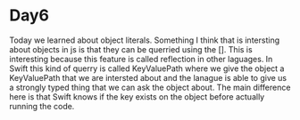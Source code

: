 # Day6

Today we learned about object literals. Something I think that is intersting about objects in js is that they can be querried using the []. This is interesting because this feature is called reflection in other laguages. In Swift this kind of querry is called KeyValuePath where we give the object a KeyValuePath that we are intersted about and the lanague is able to give us a strongly typed thing that we can ask the object about. The main difference here is that Swift knows if the key exists on the object before actually running the code. 